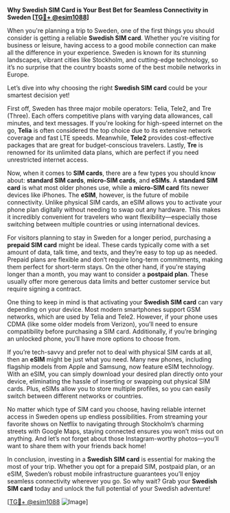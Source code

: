 **Why Swedish SIM Card is Your Best Bet for Seamless Connectivity in Sweden [[TG💪+ @esim1088](https://t.me/s/esim1088)]**

When you're planning a trip to Sweden, one of the first things you should consider is getting a reliable **Swedish SIM card**. Whether you're visiting for business or leisure, having access to a good mobile connection can make all the difference in your experience. Sweden is known for its stunning landscapes, vibrant cities like Stockholm, and cutting-edge technology, so it’s no surprise that the country boasts some of the best mobile networks in Europe. 

Let’s dive into why choosing the right **Swedish SIM card** could be your smartest decision yet!

First off, Sweden has three major mobile operators: Telia, Tele2, and Tre (Three). Each offers competitive plans with varying data allowances, call minutes, and text messages. If you're looking for high-speed internet on the go, **Telia** is often considered the top choice due to its extensive network coverage and fast LTE speeds. Meanwhile, **Tele2** provides cost-effective packages that are great for budget-conscious travelers. Lastly, **Tre** is renowned for its unlimited data plans, which are perfect if you need unrestricted internet access.

Now, when it comes to **SIM cards**, there are a few types you should know about: **standard SIM cards**, **micro-SIM cards**, and **eSIMs**. A **standard SIM card** is what most older phones use, while a **micro-SIM card** fits newer devices like iPhones. The **eSIM**, however, is the future of mobile connectivity. Unlike physical SIM cards, an eSIM allows you to activate your phone plan digitally without needing to swap out any hardware. This makes it incredibly convenient for travelers who want flexibility—especially those switching between multiple countries or using international devices.

For visitors planning to stay in Sweden for a longer period, purchasing a **prepaid SIM card** might be ideal. These cards typically come with a set amount of data, talk time, and texts, and they’re easy to top up as needed. Prepaid plans are flexible and don’t require long-term commitments, making them perfect for short-term stays. On the other hand, if you're staying longer than a month, you may want to consider a **postpaid plan**. These usually offer more generous data limits and better customer service but require signing a contract.

One thing to keep in mind is that activating your **Swedish SIM card** can vary depending on your device. Most modern smartphones support GSM networks, which are used by Telia and Tele2. However, if your phone uses CDMA (like some older models from Verizon), you’ll need to ensure compatibility before purchasing a SIM card. Additionally, if you’re bringing an unlocked phone, you’ll have more options to choose from.

If you’re tech-savvy and prefer not to deal with physical SIM cards at all, then an **eSIM** might be just what you need. Many new phones, including flagship models from Apple and Samsung, now feature eSIM technology. With an eSIM, you can simply download your desired plan directly onto your device, eliminating the hassle of inserting or swapping out physical SIM cards. Plus, eSIMs allow you to store multiple profiles, so you can easily switch between different networks or countries.

No matter which type of SIM card you choose, having reliable internet access in Sweden opens up endless possibilities. From streaming your favorite shows on Netflix to navigating through Stockholm’s charming streets with Google Maps, staying connected ensures you won’t miss out on anything. And let’s not forget about those Instagram-worthy photos—you’ll want to share them with your friends back home!

In conclusion, investing in a **Swedish SIM card** is essential for making the most of your trip. Whether you opt for a prepaid SIM, postpaid plan, or an eSIM, Sweden’s robust mobile infrastructure guarantees you’ll enjoy seamless connectivity wherever you go. So why wait? Grab your **Swedish SIM card** today and unlock the full potential of your Swedish adventure! 

[[TG💪+ @esim1088](https://t.me/s/esim1088) ![Image](https://i.postimg.cc/Y0z9fWf4/image.png)]